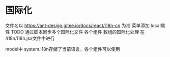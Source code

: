 # 国际化
文件名以 https://ant-design.gitee.io/docs/react/i18n-cn 为准
菜单添加 local属性
TODO 通过脚本同步多个国际化文件
各个组件 数组的国际化处理 在 /i18n/I18n.jsx文件中进行

model中 system.i18n存储了当前语言，各个组件可以使用
